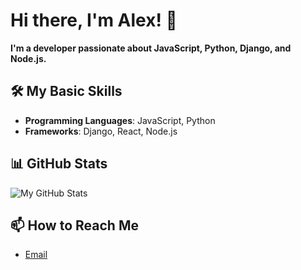 # Hi there, I'm Alex! 👋

**I'm a developer passionate about JavaScript, Python, Django, and Node.js.**

## 🛠️ My Basic Skills

- **Programming Languages**: JavaScript, Python
- **Frameworks**: Django, React, Node.js

## 📊 GitHub Stats

![My GitHub Stats](https://github-readme-stats.vercel.app/api?username=ltspnal&show_icons=true&theme=dracula)

## 📫 How to Reach Me

- [Email](al.latsapniou@gmail.com)
